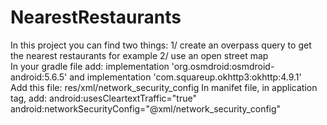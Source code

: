 # NearestRestaurants
In this project you can find two things: 
1/ create an overpass query to get the nearest restaurants for example 
2/ use an open street map    
      In your gradle file add:
  implementation 'org.osmdroid:osmdroid-android:5.6.5'  and
  implementation 'com.squareup.okhttp3:okhttp:4.9.1'  
        Add this file: res/xml/network_security_config
         In manifet file, in application tag, add:
        android:usesCleartextTraffic="true"
                  android:networkSecurityConfig="@xml/network_security_config"
      
